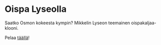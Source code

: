 # Oispa Lyseolla
Saatko Osmon kokeesta kympin? Mikkelin Lyseon teemainen oispakaljaa-klooni.

Pelaa [täällä](https://oispalyseolla.tk/)!
